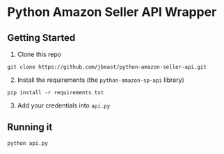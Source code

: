# Python Amazon Seller API Wrapper

## Getting Started

1. Clone this repo

```
git clone https://github.com/jbeast/python-amazon-seller-api.git
```

2. Install the requirements (the `python-amazon-sp-api` library)

```
pip install -r requirements.txt
```

3. Add your credentials into `api.py`

## Running it

    python api.py
    
    